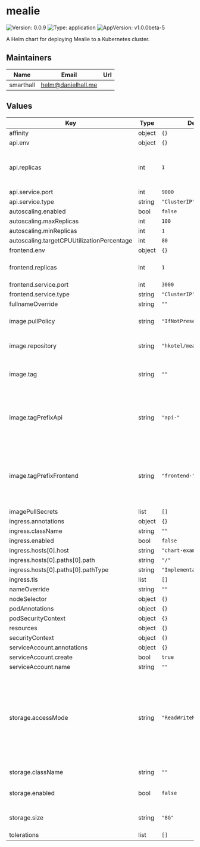 # mealie

![Version: 0.0.9](https://img.shields.io/badge/Version-0.0.9-informational?style=flat-square) ![Type: application](https://img.shields.io/badge/Type-application-informational?style=flat-square) ![AppVersion: v1.0.0beta-5](https://img.shields.io/badge/AppVersion-v1.0.0beta--5-informational?style=flat-square)

A Helm chart for deploying Mealie to a Kubernetes cluster.

## Maintainers

| Name | Email | Url |
| ---- | ------ | --- |
| smarthall | <helm@danielhall.me> |  |

## Values

| Key | Type | Default | Description |
|-----|------|---------|-------------|
| affinity | object | `{}` |  |
| api.env | object | `{}` |  |
| api.replicas | int | `1` | The number of api replicas to run. Only set above 1 if using postgres |
| api.service.port | int | `9000` |  |
| api.service.type | string | `"ClusterIP"` |  |
| autoscaling.enabled | bool | `false` |  |
| autoscaling.maxReplicas | int | `100` |  |
| autoscaling.minReplicas | int | `1` |  |
| autoscaling.targetCPUUtilizationPercentage | int | `80` |  |
| frontend.env | object | `{}` |  |
| frontend.replicas | int | `1` | The number of frontend replicas to run |
| frontend.service.port | int | `3000` |  |
| frontend.service.type | string | `"ClusterIP"` |  |
| fullnameOverride | string | `""` |  |
| image.pullPolicy | string | `"IfNotPresent"` | The pull policy for mealie images |
| image.repository | string | `"hkotel/mealie"` | The repository for docker images to use |
| image.tag | string | `""` | Override the default app version with another version |
| image.tagPrefixApi | string | `"api-"` | The tag prefix for the API images. The app version number will be appended to this. |
| image.tagPrefixFrontend | string | `"frontend-"` | The tag prefix for the frontend docker images. The app version number will be appended to this. |
| imagePullSecrets | list | `[]` |  |
| ingress.annotations | object | `{}` |  |
| ingress.className | string | `""` |  |
| ingress.enabled | bool | `false` |  |
| ingress.hosts[0].host | string | `"chart-example.local"` |  |
| ingress.hosts[0].paths[0].path | string | `"/"` |  |
| ingress.hosts[0].paths[0].pathType | string | `"ImplementationSpecific"` |  |
| ingress.tls | list | `[]` |  |
| nameOverride | string | `""` |  |
| nodeSelector | object | `{}` |  |
| podAnnotations | object | `{}` |  |
| podSecurityContext | object | `{}` |  |
| resources | object | `{}` |  |
| securityContext | object | `{}` |  |
| serviceAccount.annotations | object | `{}` |  |
| serviceAccount.create | bool | `true` |  |
| serviceAccount.name | string | `""` |  |
| storage.accessMode | string | `"ReadWriteMany"` | The accessMode that is supported. If using ReadWriteMany multiple pods will be created. If using ReadWriteOnce a single pod will be used. |
| storage.className | string | `""` | The storage class to use |
| storage.enabled | bool | `false` | Enable storage that isn't emphemeral |
| storage.size | string | `"8G"` | The size of the storage to allocate |
| tolerations | list | `[]` |  |

